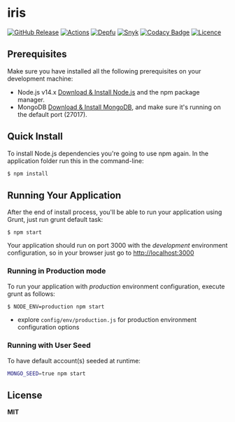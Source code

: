 # iris
[![GitHub Release](https://github-basic-badges.herokuapp.com/release/invercity/iris.svg)](https://github.com/invercity/iris/releases)
[![Actions](https://github.com/invercity/iris/actions/workflows/test.yml/badge.svg)](https://github.com/invercity/iris/actions/workflows/test.yml)
[![Depfu](https://badges.depfu.com/badges/a266632c416c41de678053f6613a83f7/count.svg)](https://depfu.com/github/invercity/iris?project_id=12849)
[![Snyk](https://img.shields.io/snyk/vulnerabilities/github/invercity/iris)](https://github.com/invercity/iris)
[![Codacy Badge](https://api.codacy.com/project/badge/Grade/8a4e1f8bbff64518acffcf93ec092a7e)](https://www.codacy.com/manual/andriy.ermolenko/iris?utm_source=github.com&amp;utm_medium=referral&amp;utm_content=invercity/iris&amp;utm_campaign=Badge_Grade)
[![Licence](https://img.shields.io/github/license/invercity/iris)](https://github.com/invercity/iris/blob/master/LICENSE.md)

## Prerequisites
Make sure you have installed all the following prerequisites on your development machine:
* Node.js v14.x [Download & Install Node.js](https://nodejs.org/en/download/) and the npm package manager.
* MongoDB [Download & Install MongoDB](https://www.mongodb.com/try/download/community), and make sure it's running on the default port (27017).

## Quick Install
To install Node.js dependencies you're going to use npm again. In the application folder run this in the command-line:

```bash
$ npm install
```

## Running Your Application
After the end of install process, you'll be able to run your application using Grunt, just run grunt default task:

```
$ npm start
```

Your application should run on port 3000 with the *development* environment configuration, so in your browser just go to [http://localhost:3000](http://localhost:3000)

### Running in Production mode
To run your application with *production* environment configuration, execute grunt as follows:

```bash
$ NODE_ENV=production npm start
```

* explore `config/env/production.js` for production environment configuration options

### Running with User Seed
To have default account(s) seeded at runtime:

```bash
MONGO_SEED=true npm start
```
## License
**MIT**
